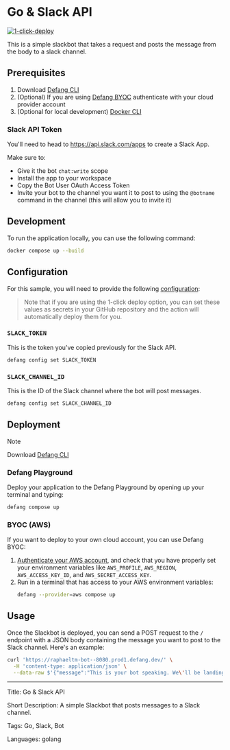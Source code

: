 # Go & Slack API

[![1-click-deploy](https://defang.io/deploy-with-defang.png)](https://portal.defang.dev/redirect?url=https%3A%2F%2Fgithub.com%2Fnew%3Ftemplate_name%3Dsample-golang-slackbot-template%26template_owner%3DDefangSamples)

This is a simple slackbot that takes a request and posts the message from the body to a slack channel.

## Prerequisites

1. Download [Defang CLI](https://github.com/DefangLabs/defang)
2. (Optional) If you are using [Defang BYOC](https://docs.defang.io/docs/concepts/defang-byoc) authenticate with your cloud provider account
3. (Optional for local development) [Docker CLI](https://docs.docker.com/engine/install/)


### Slack API Token

You'll need to head to https://api.slack.com/apps to create a Slack App.

Make sure to:

- Give it the bot `chat:write` scope
- Install the app to your workspace
- Copy the Bot User OAuth Access Token
- Invite your bot to the channel you want it to post to using the `@botname` command in the channel (this will allow you to invite it)


## Development

To run the application locally, you can use the following command:

```bash
docker compose up --build
```

## Configuration

For this sample, you will need to provide the following [configuration](https://docs.defang.io/docs/concepts/configuration): 

> Note that if you are using the 1-click deploy option, you can set these values as secrets in your GitHub repository and the action will automatically deploy them for you.

### `SLACK_TOKEN`
This is the token you've copied previously for the Slack API.
```bash
defang config set SLACK_TOKEN 
```

### `SLACK_CHANNEL_ID`
This is the ID of the Slack channel where the bot will post messages.
```bash
defang config set SLACK_CHANNEL_ID 
```

## Deployment

> [!NOTE]
> Download [Defang CLI](https://github.com/DefangLabs/defang)

### Defang Playground

Deploy your application to the Defang Playground by opening up your terminal and typing:
```bash
defang compose up
```

### BYOC (AWS)

If you want to deploy to your own cloud account, you can use Defang BYOC:

1. [Authenticate your AWS account](https://docs.aws.amazon.com/cli/latest/userguide/cli-chap-configure.html), and check that you have properly set your environment variables like `AWS_PROFILE`, `AWS_REGION`, `AWS_ACCESS_KEY_ID`, and `AWS_SECRET_ACCESS_KEY`.
2. Run in a terminal that has access to your AWS environment variables:
    ```bash
    defang --provider=aws compose up


## Usage

Once the Slackbot is deployed, you can send a POST request to the `/` endpoint with a JSON body containing the message you want to post to the Slack channel. Here's an example:

```sh
curl 'https://raphaeltm-bot--8080.prod1.defang.dev/' \
  -H 'content-type: application/json' \
  --data-raw $'{"message":"This is your bot speaking. We\'ll be landing in 10 minutes. Please fasten your seatbelts."}'
```

---

Title: Go & Slack API

Short Description: A simple Slackbot that posts messages to a Slack channel.

Tags: Go, Slack, Bot

Languages: golang
